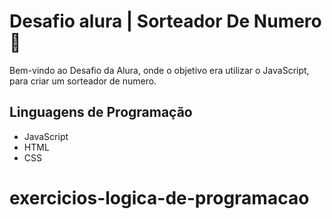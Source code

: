 # Desafio alura | Sorteador De Numero 🚀

Bem-vindo ao Desafio da Alura, onde o objetivo era utilizar o JavaScript, para criar um sorteador de numero.

## Linguagens de Programação

- JavaScript
- HTML
- CSS
# exercicios-logica-de-programacao
